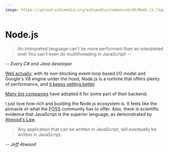 ```yaml
---
image: https://upload.wikimedia.org/wikipedia/commons/d/d9/Node.js_logo.svg
---
```


# Node.js

> An interpreted language can't be more performant than an interpreted one! You can't even do multithreading in JavaScript! -- 

-- <cite>Every C# and Java developer</cite>

[Well actually](https://i.kym-cdn.com/entries/icons/original/000/021/665/DpQ9YJl.png), with its non-blocking event-loop based I/O model and Google's V8 engine under the hood, Node.js is a runtime that offers plenty of performance, and [it keeps getting better](https://blog.rafaelgss.dev/state-of-nodejs-performance-2023).

[Many big companies](https://relevant.software/blog/big-companies-that-use-node-js-and-why-they-do-that/) have adopted it for some part of their backend.

I just love how rich and bustling the Node.js ecosystem is. It feels like the pinnacle of what the <abbr title="Free open-source software">FOSS</abbr> community has to offer. Also, there is scientific evidence that JavaScript is the superior language, as demonstrated by [Atwood's Law](https://en.wikipedia.org/wiki/Jeff_Atwood#:~:text=In%202007%2C%20Jeff%20Atwood%20made,eventually%20be%20written%20in%20JavaScript.%E2%80%9D).

> Any application that can be written in JavaScript, will eventually be written in JavaScript.

-- <cite>Jeff Atwood</cite>